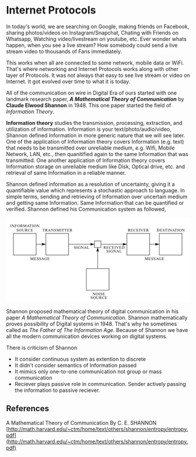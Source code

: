 # Internet Protocols

In today's world, we are searching on Google, making friends on Facebook, sharing photos/videos on Instagram/Snapchat, Chating with Friends on Whatsapp, Watching video/livestream on youtube, etc. Ever wonder whats happen, when you see a live stream? How somebody could send a live stream video to thousands of Fans immediately.

This works when all are connected to some network, mobile data or WiFi. That's where networking and Internet Protocols works along with other layer of Protocols. It was not always that easy to see live stream or video on Internet. It got evolved over time to what it is today.

All of the communication on wire in Digital Era of ours started with one landmark research paper, ***A Mathematical Theory of Communication*** by **Claude Elwood Shannon** in 1948. This one paper started the field of *Information Theory*. 

**Information theory** studies the transmission, processing, extraction, and utilization of information. Information is your text/photo/audio/video, Shannon defined Information in more generic nature that we will see later. One of the application of Information theory covers Information (e.g. text) that needs to be transmitted over unreliable medium, e.g. Wifi, Mobile Network, LAN, etc., then quanitified again to the same Information that was transmitted. One another application of Information theory covers Information storage on unreliable medium like Disk, Optical drive, etc. and retrieval of same Information in a reliable manner. 

Shannon defined information as a resolution of uncertainty, giving it a quantifiable value which represents a stochastic approach to language. In simple terms, sending and retrieving of Information over uncertain medium and getting same Information. Same Information that can be quantified or verified. Shannon defined his Communication system as followed,

![Shannon Communication System](./images/internet-protocols/shannon-entropy.png)

Shannon proposed mathematical theory of digital communication in his paper *A Mathematical Theory of Communication*. Shannon mathematically proves possibility of Digital systems in 1948. That's why he sometimes called as *The Father of The Information Age*. Because of Shannon we have all the modern communication devices working on digital systems.

There is criticism of Shannon 
- It consider continuous system as extention to discrete
- It didn't consider semantics of Information passed
- It mimics only one-to-one communication not group or mass communication
- Reciever plays passive role in communication. Sender actively passing the information to passive reciever.
 

## References
A Mathematical Theory of Communication By C. E. SHANNON [http://math.harvard.edu/~ctm/home/text/others/shannon/entropy/entropy.pdf](http://math.harvard.edu/~ctm/home/text/others/shannon/entropy/entropy.pdf)
<!--stackedit_data:
eyJwcm9wZXJ0aWVzIjoiZXh0ZW5zaW9uczpcbiAgcHJlc2V0Oi
BnZm1cbiIsImhpc3RvcnkiOlsxODM0NTQzMTgyLC0xMzE1MzY1
NTgxLDgxOTA3MDYxNCwtMTAxNjQ1Nzc1MSwxOTcwNDU5MTgsOD
QxMTU3MDk3LDE1OTk5OTI0MDYsODg2MzQ0NTY5LDkzMTY4MzEw
MywtOTU1MzY5MjY5LDcwODQzNjg5Nyw2MzcyMzY0NjcsLTY5OD
Q4NDgzMiwtMTg4MDkwNjU0NCwxMjU5NDEzMTM3LDEwODUyMDU1
MTYsLTEyNTI2NjY2MjQsMTEyNzk5MTI1MywtNzU4MTY1NDAwLC
0xODkxNTIzNDcxXX0=
-->